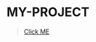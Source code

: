 # MY-PROJECT

><a href="https://utkarsh-d72.github.io/MY-PROJECT/json api with table/index.html">Click ME</a> 
